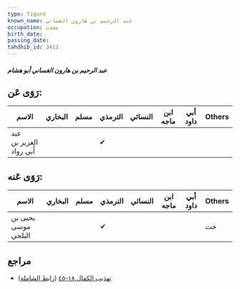 ```yaml
---
type: figure
known_name: عبد الرحيم بن هارون الغساني
occupation: محدث
birth_date:
passing_date:
tahdhib_id: 3411
---
```

##### عبد الرحيم بن هارون الغساني أبو هشام

## رَوَى عَن:
| الاسم                   | البخاري | مسلم | الترمذي | النسائي | ابن ماجه | أبي داود | Others |
| ----------------------- | ------- | ---- | ------- | ------- | -------- | -------- | ------ |
| عبد العزيز بن أَبي رواد |         |      | ✔       |         |          |          |        |
## رَوَى عَنه:
| الاسم               | البخاري | مسلم | الترمذي | النسائي | ابن ماجه | أبي داود | Others |
| ------------------- | ------- | ---- | ------- | ------- | -------- | -------- | ------ |
| يحيى بن موسى البلخي |         |      | ✔       |         |          |          | خت     |
## مراجع
- [تهذيب الكمال ١٨-٤٥](obsidian://open?vault=Tahdhib-al-Kamal&file=Figures/٣٤١١-عبد%20الرحيم%20بن%20هارون%20الغساني%20أبو%20هشام) ([رابط الشاملة](https://shamela.ws/book/3722/9078))